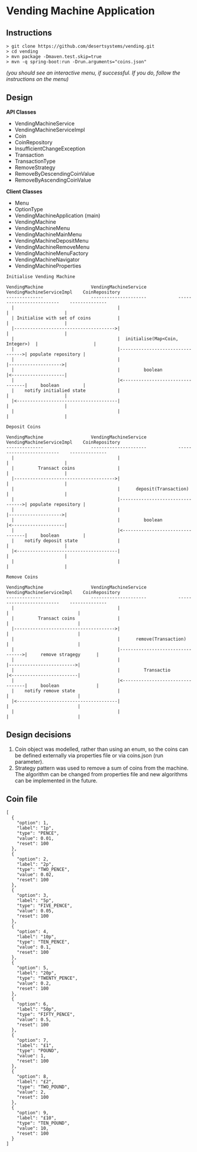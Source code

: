 Vending Machine Application
===

Instructions
---

```$xslt
> git clone https://github.com/desertsystems/vending.git
> cd vending
> mvn package -Dmaven.test.skip=true
> mvn -q spring-boot:run -Drun.arguments="coins.json"
```
*(you should see an interactive menu, if successful. If you do, follow the instructions on the menu)*


Design
---

**API Classes**
* VendingMachineService
* VendingMachineServiceImpl
* Coin
* CoinRepository
* InsufficientChangeException
* Transaction
* TransactionType
* RemoveStrategy
* RemoveByDescendingCoinValue
* RemoveByAscendingCoinValue

**Client Classes**

* Menu
* OptionType
* VendingMachineApplication (main)
* VendingMachine
* VendingMachineMenu
* VendingMachineMainMenu
* VendingMachineDepositMenu
* VendingMachineRemoveMenu
* VendingMachineMenuFactory
* VendingMachineNavigator
* VendingMachineProperties


```
Initialise Vending Machine

VendingMachine                  VendingMachineService            VendingMachineServiceImpl    CoinRepository
--------------                  ---------------------            -------------------------    --------------
  |                                       |                                  |                     |
  | Initialise with set of coins          |                                  |                     |
  |-------------------------------------->|                                  |                     |
  |                                       |  initialise(Map<Coin, Integer>)  |                     |
  |                                       |--------------------------------->| populate repository |
  |                                       |                                  |-------------------->|
  |                                       |         boolean                  |<--------------------|
  |                                       |<---------------------------------|     boolean         |
  |    notify initialied state            |                                  |                     |
  |<--------------------------------------|                                  |                     |
  |                                       |                                  |                     |
```

```
Deposit Coins

VendingMachine                  VendingMachineService            VendingMachineServiceImpl    CoinRepository
--------------                  ---------------------            -------------------------    --------------
  |                                       |                                  |                     |
  |         Transact coins                |                                  |                     |
  |-------------------------------------->|                                  |                     |
  |                                       |      deposit(Transaction)        |                     |
  |                                       |--------------------------------->| populate repository |
  |                                       |                                  |-------------------->|
  |                                       |         boolean                  |<--------------------|
  |                                       |<---------------------------------|     boolean         |
  |    notify deposit state               |                                  |                     |
  |<--------------------------------------|                                  |                     |
  |                                       |                                  |                     |
```

```
Remove Coins

VendingMachine                  VendingMachineService            VendingMachineServiceImpl    CoinRepository
--------------                  ---------------------            -------------------------    --------------
  |                                       |                                  |                          |
  |         Transact coins                |                                  |                          |
  |-------------------------------------->|                                  |                          |
  |                                       |      remove(Transaction)         |                          |
  |                                       |--------------------------------->|     remove stragegy      |
  |                                       |                                  |------------------------->|
  |                                       |         Transactio               |<-------------------------|
  |                                       |<---------------------------------|     boolean              |
  |    notify remove state                |                                  |                          |
  |<--------------------------------------|                                  |                          |
  |                                       |                                  |                          |
```

Design decisions 
---
1. Coin object was modelled, rather than using an enum, so the coins can be defined externally via properties file or via coins.json (run parameter).
2. Strategy pattern was used to remove a sum of coins from the machine. The algorithm can be changed from properties file and new algorithms can be implemented in the future.

Coin file
---
```$xslt
[
  {
    "option": 1,
    "label": "1p",
    "type": "PENCE",
    "value": 0.01,
    "reset": 100
  },
  {
    "option": 2,
    "label": "2p",
    "type": "TWO_PENCE",
    "value": 0.02,
    "reset": 100
  },
  {
    "option": 3,
    "label": "5p",
    "type": "FIVE_PENCE",
    "value": 0.05,
    "reset": 100
  },
  {
    "option": 4,
    "label": "10p",
    "type": "TEN_PENCE",
    "value": 0.1,
    "reset": 100
  },
  {
    "option": 5,
    "label": "20p",
    "type": "TWENTY_PENCE",
    "value": 0.2,
    "reset": 100
  },
  {
    "option": 6,
    "label": "50p",
    "type": "FIFTY_PENCE",
    "value": 0.5,
    "reset": 100
  },
  {
    "option": 7,
    "label": "£1",
    "type": "POUND",
    "value": 1,
    "reset": 100
  },
  {
    "option": 8,
    "label": "£2",
    "type": "TWO_POUND",
    "value": 2,
    "reset": 100
  },
  {
    "option": 9,
    "label": "£10",
    "type": "TEN_POUND",
    "value": 10,
    "reset": 100
  }
]
```
